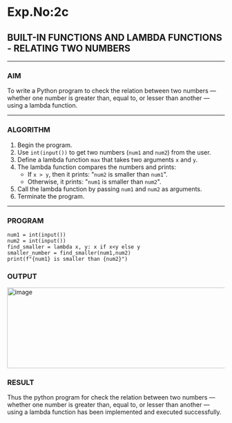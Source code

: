 # Exp.No:2c
## BUILT-IN FUNCTIONS AND LAMBDA FUNCTIONS - RELATING TWO NUMBERS

---

### AIM  
To write a Python program to check the relation between two numbers — whether one number is greater than, equal to, or lesser than another — using a lambda function.

---

### ALGORITHM

1. Begin the program.  
2. Use `int(input())` to get two numbers (`num1` and `num2`) from the user.  
3. Define a lambda function `max` that takes two arguments `x` and `y`.  
4. The lambda function compares the numbers and prints:
   - If `x > y`, then it prints: "`num2` is smaller than `num1`".
   - Otherwise, it prints: "`num1` is smaller than `num2`".
5. Call the lambda function by passing `num1` and `num2` as arguments.  
6. Terminate the program.

---

### PROGRAM
```
num1 = int(input())
num2 = int(input())
find_smaller = lambda x, y: x if x<y else y
smaller_number = find_smaller(num1,num2)
print(f"{num1} is smaller than {num2}")
```


### OUTPUT

<img width="601" height="187" alt="image" src="https://github.com/user-attachments/assets/0cf130c5-f1b6-4350-939f-5d11479475ac" />




### RESULT


Thus the python program for check the relation between two numbers — whether one number is greater than, equal to, or lesser than another — using a lambda function has been implemented and executed successfully.

